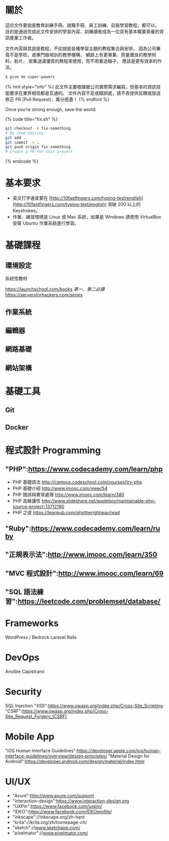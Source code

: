 # 關於

這份文件要說是教育訓練手冊、就職手冊、員工訓練、自我學習教程，都可以。   
目的是通過完成此文件安排的學習內容，訓練讀者成為一位具有基本職業素養的資訊產業工作者。

文件內容與其說是教程，不如說是各種學習主題的教程集合與安排，
因為公司畢竟不是學校，或專門做培訓的教學機構，
網路上有更專業、質量優良的教學材料、影片，
收集過濾優質的教程來使用，而不用重造輪子，
應該是更有效率的作法。

```text
$ give me super-powers
```

{% hint style="info" %}
此文件主要根據敝公司實際需求編寫，但基本的資訊技能要求在業界相信都是互通的。
文件內容不足或錯誤處，請不吝提供反饋或發送修正 PR (Pull Request)，萬分感激！
{% endhint %}

Once you're strong enough, save the world:

{% code title="fix.sh" %}
```bash
git checkout -b fix-something
# Do some editing
git add .
git commit -v .
git push origin fix-something
# Create a PR for this project
```
{% endcode %}

# 基本要求

* 英文打字速度要在 [http://10fastfingers.com/typing-test/english](http://10fastfingers.com/typing-test/english) 突破 200 以上的 Keystrokes。
* 作業、練習環境是 Linux 或 Mac 系統，如果是 Windows 請使用 VirtualBox 安裝 Ubuntu 作業系統進行學習。

# 基礎課程

## 環境設定

系統性教材

https://launchschool.com/books *第一、第二必讀*
https://serversforhackers.com/series

## 作業系統

## 編輯器

## 網路基礎

## 網站架構

# 基礎工具

## Git

## Docker

# 程式設計 Programming

## "PHP":https://www.codecademy.com/learn/php

* PHP 基礎語法 http://campus.codeschool.com/courses/try-php
* PHP 基礎介紹 http://www.imooc.com/view/54
* PHP 錯誤與異常處理 http://www.imooc.com/learn/380
* PHP 高維護性 http://www.slideshare.net/appleboy/maintainable-php-source-project-13712190
* PHP 之道 https://leanpub.com/phptherightway/read

## "Ruby":https://www.codecademy.com/learn/ruby

## "正規表示法":http://www.imooc.com/learn/350

## "MVC 程式設計":http://www.imooc.com/learn/69

## "SQL 語法練習":https://leetcode.com/problemset/database/

# Frameworks

WordPress / Bedrock
Laravel
Rails

# DevOps

Ansible
Capistrano

# Security

SQL Injection
"XSS":https://www.owasp.org/index.php/Cross-Site_Scripting
"CSRF":https://www.owasp.org/index.php/Cross-Site_Request_Forgery_(CSRF)


# Mobile App

"iOS Human Interface Guidelines":https://developer.apple.com/ios/human-interface-guidelines/overview/design-principles/
"Material Design for Android":https://developer.android.com/design/material/index.html

# UI/UX

* "Axure":http://www.axure.com/support
* "interaction-design":https://www.interaction-design.org
* "UXPin":https://www.facebook.com/uxpin/
* "IDEO":https://www.facebook.com/IDEOprofile/
* "inkscape"://inkscape.org/zh-hant
* "krita"://krita.org/zh/homepage-ch/
* "sketch"://www.sketchapp.com/
* "pixelmator"://www.pixelmator.com/
